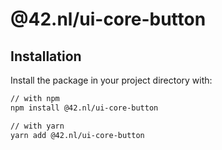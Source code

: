 # @42.nl/ui-core-button

## Installation

Install the package in your project directory with:

```sh
// with npm
npm install @42.nl/ui-core-button

// with yarn
yarn add @42.nl/ui-core-button
```
